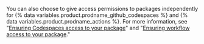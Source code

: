 You can also choose to give access permissions to packages independently for {% data variables.product.prodname_github_codespaces %} and {% data variables.product.prodname_actions %}. For more information, see "[Ensuring Codespaces access to your package](/packages/learn-github-packages/configuring-a-packages-access-control-and-visibility#ensuring-codespaces-access-to-your-package)" and "[Ensuring workflow access to your package](/packages/learn-github-packages/configuring-a-packages-access-control-and-visibility#ensuring-workflow-access-to-your-package)."

